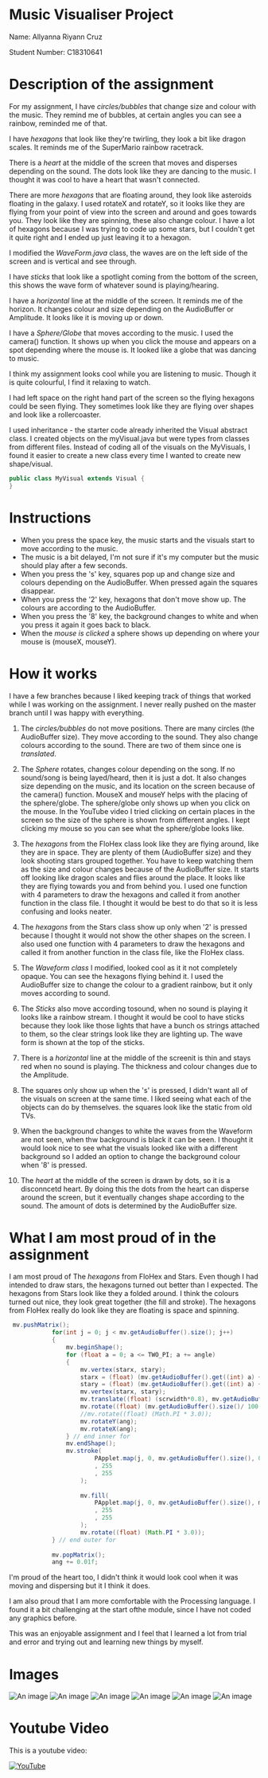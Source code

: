 # Music Visualiser Project

Name: Allyanna Riyann Cruz

Student Number: C18310641

# Description of the assignment

For my assignment, I have *circles/bubbles* that change size and colour with the music. They remind me of bubbles, at certain angles you can see a rainbow, reminded me of that.

I have *hexagons* that look like they're twirling, they look a bit like dragon scales. It reminds me of the SuperMario rainbow racetrack. 

There is a *heart* at the middle of the screen that moves and disperses depending on the sound. The dots look like they are dancing to the music. I thought it was cool to have a heart that wasn't connected. 

There are more *hexagons* that are floating around, they look like asteroids floating in the galaxy. I used rotateX and rotateY, so it looks like they are flying from your point of view into the screen and around and goes towards you. They look like they are spinning, these also change colour. I have a lot of hexagons because I was trying to code up some stars, but I couldn't get it quite right and I ended up just leaving it to a hexagon.

I modified the *WaveForm.java* class, the waves are on the left  side of the screen and is vertical and see through.

I have *sticks* that look like a spotlight coming from the bottom of the screen, this shows the wave form of whatever sound is playing/hearing.

I have a *horizontal* line at the middle of the screen. It reminds me of the horizon. It changes colour and size depending on the AudioBuffer or Amplitude. It looks like it is moving up or down.

I have a *Sphere/Globe* that moves according to the music. I used the camera() function. It shows up when you click the mouse and appears on a spot depending where the mouse is. It looked like a globe that was dancing to music. 

I think my assignment looks cool while you are listening to music. Though it is quite colourful, I find it relaxing to watch.

I had left space on the right hand part of the screen so the flying hexagons could be seen flying. They sometimes look like they are flying over shapes and look like a rollercoaster.

I used inheritance - the starter code already inherited the Visual abstract class. I created objects on the myVisual.java but were types from classes from different files. Instead of coding all of the visuals on the MyVisuals, I found it easier to create a new class every time I wanted to create new shape/visual.

``` Java
public class MyVisual extends Visual {
}
```

# Instructions

- When you press the space key, the music starts and the visuals start to move according to the music.
-  The music is a bit delayed, I'm not sure if it's my computer but the music should play after a few seconds.
- When you press the 's' key, squares pop up and change size and colours depending on the AudioBuffer. When pressed again the squares disappear.
- When you press the '2' key, hexagons that don't move show up. The colours are according to the AudioBuffer. 
- When you press the '8' key, the background changes to white and when you press it again it goes back to black.
-  When the *mouse is clicked* a sphere shows up depending on where your mouse is (mouseX, mouseY).


# How it works

I have a few branches because I liked keeping track of things that worked while I was working on the assignment. I never really pushed on the master branch until I was happy with everything.

1. The *circles/bubbles* do not move positions. There are many circles (the AudioBuffer size). They move according to the sound. They also change colours according to the sound. There are two of them since one is *translated*.

2. The *Sphere* rotates, changes colour depending on the song. If no sound/song is being layed/heard, then it is just a dot. It also changes size depending on the music, and its location on the screen because of the camera() function. MouseX and mouseY helps with the placing of the sphere/globe. The sphere/globe only shows up when you click on the mouse. In the YouTube video I tried clicking on certain places in the screen so the size of the sphere is shown from different angles. I kept clicking my mouse so you can see what the sphere/globe looks like.

3. The *hexagons* from the FloHex class look like they are flying around, like they are in space. They are plenty of them (AudioBuffer size) and they look shooting stars grouped together. You have to keep watching them as the size and colour changes because of the AudioBuffer size. It starts off looking like dragon scales and flies around the place. It looks like they are flying towards you and from behind you. I used one function with 4 parameters to draw the hexagons and called it from another function in the class file. I thought it would be best to do that so it is less confusing and looks neater.

4. The *hexagons* from the Stars class show up only when '2' is pressed because I thought it would not show the other shapes on the screen. I also used one function with 4 parameters to draw the hexagons and called it from another function in the class file, like the FloHex class.

5. The *Waveform class* I modified, looked cool as it it not completely opaque. You can see the hexagons flying behind it. I used the AudioBuffer size to change the colour to a gradient rainbow, but it only moves according to sound.

6. The *Sticks* also move according tosound, when no sound is playing it looks like a rainbow stream. I thought it would be cool to have sticks because they look like those lights that have a bunch os strings attached to them, so the clear strings look like they are lighting up. The wave form is shown at the top of the sticks.

7. There is a *horizontal* line at the middle of the screenit is thin and stays red when no sound is playing. The thickness and colour changes due to the Amplitude.

8. The squares only show up when the 's' is pressed, I didn't want all of the visuals on screen at the same time. I liked seeing what each of the objects can do by themselves. the squares look like the static from old TVs.

9. When the background changes to white the waves from the Waveform are not seen, when thw background is black it can be seen. I thought it would look nice to see what the visuals looked like with a different background so I added an option to change the background colour when '8' is pressed.

10. The *heart* at the middle of the screen is drawn by dots, so it is a disconncetd heart. By doing this the dots from the heart can disperse around the screen, but it eventually changes shape according to the sound. The amount of dots is determined by the AudioBuffer size.

 

# What I am most proud of in the assignment

I am most proud of The *hexagons* from FloHex and Stars. Even though I had intended to draw stars, the hexagons turned out better than I expected. The hexagons from Stars look like they a folded around. I think the colours turned out nice, they look great together (the fill and stroke). The hexagons from FloHex really do look like they are floating is space and spinning. 

``` Java
 mv.pushMatrix();
            for(int j = 0; j < mv.getAudioBuffer().size(); j++)
            {
                mv.beginShape();
                for (float a = 0; a <= TWO_PI; a += angle) 
                {
                    mv.vertex(starx, stary);
                    starx = (float) (mv.getAudioBuffer().get((int) a) + Math.cos(a + halfAngle) * 180 );  // try fix this
                    stary = (float) (mv.getAudioBuffer().get((int) a) + Math.sin(a + halfAngle) * 180 );
                    mv.vertex(starx, stary);
                    mv.translate((float) (scrwidth*0.8), mv.getAudioBuffer().size());
                    mv.rotate((float) (mv.getAudioBuffer().size()/ 100.0));
                    //mv.rotate((float) (Math.PI * 3.0));
                    mv.rotateY(ang);
                    mv.rotateX(ang);
                } // end inner for
                mv.endShape();
                mv.stroke(
                        PApplet.map(j, 0, mv.getAudioBuffer().size(), 0, mv.getAudioBuffer().size())
                        , 255
                        , 255
                    );
    
                    mv.fill(
                        PApplet.map(j, 0, mv.getAudioBuffer().size(), mv.getAudioBuffer().size(), 0)
                        , 255
                        , 255
                    );
                    mv.rotate((float) (Math.PI * 3.0));
            } // end outer for
           
            mv.popMatrix();
            ang += 0.01f;
```

I'm proud of the heart too, I didn't think it would look cool when it was moving and dispersing but it I think it does.

I am also proud that I am more comfortable with the Processing language. I found it a bit challenging at the start ofthe module, since I have not coded any graphics before.

This was an enjoyable assignment and I feel that I learned a lot from trial and error and trying out and learning new things by myself. 

# Images
![An image](images/image1.png)
![An image](images/image2.png)
![An image](images/image3.png)
![An image](images/image4.png)
![An image](images/image5.png)
![An image](images/image6.png)


# Youtube Video


This is a youtube video:

[![YouTube](http://img.youtube.com/vi/J2kHSSFA4NU/0.jpg)](https://www.youtube.com/watch?v=J2kHSSFA4NU)



